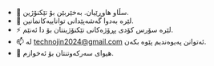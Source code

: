 - 👋 سڵاو هاوڕێیان. بەخێربێن بۆ تێکنۆژین.
- 🌱 لێرە بەدوا گەشەپێدانی تواناییەکانمانین.
- ⚡ لێرە سۆرس کۆدی پڕۆژەکانی تێکنۆژینتان بۆ دا ئەنێم.
- 📫 لە technojin2024@gmail.com ئەتوانن پەیوەندیم پێوە بکەن.
- 💞 هیوای سەرکەوتنتان بۆ ئەخوازم.
<!---
Technojin2024/Technojin2024 is a ✨ special ✨ repository because its `README.md` (this file) appears on your GitHub profile.
You can click the Preview link to take a look at your changes.
--->
